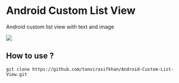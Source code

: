 # Android Custom List View

Android custom list view with text and image

![](https://www.asifszone.com/wp-content/uploads/2018/09/Screenshot_20180915-1537281-e1537005133980.png)

## How to use ?

```
git clone https://github.com/tanvirasifkhan/Android-Custom-List-View.git

```